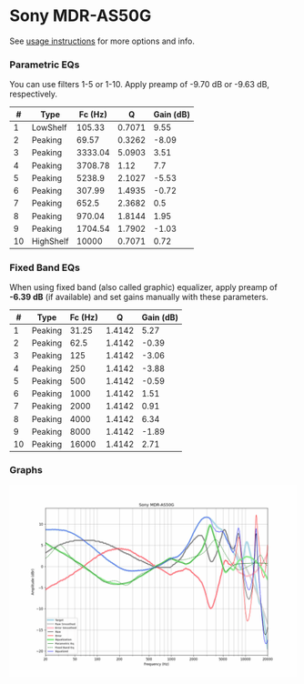# Sony MDR-AS50G
See [usage instructions](https://github.com/jaakkopasanen/AutoEq#usage) for more options and info.

### Parametric EQs
You can use filters 1-5 or 1-10. Apply preamp of -9.70 dB or -9.63 dB, respectively.

|   # | Type      |   Fc (Hz) |      Q |   Gain (dB) |
|-----|-----------|-----------|--------|-------------|
|   1 | LowShelf  |    105.33 | 0.7071 |        9.55 |
|   2 | Peaking   |     69.57 | 0.3262 |       -8.09 |
|   3 | Peaking   |   3333.04 | 5.0903 |        3.51 |
|   4 | Peaking   |   3708.78 | 1.12   |        7.7  |
|   5 | Peaking   |   5238.9  | 2.1027 |       -5.53 |
|   6 | Peaking   |    307.99 | 1.4935 |       -0.72 |
|   7 | Peaking   |    652.5  | 2.3682 |        0.5  |
|   8 | Peaking   |    970.04 | 1.8144 |        1.95 |
|   9 | Peaking   |   1704.54 | 1.7902 |       -1.03 |
|  10 | HighShelf |  10000    | 0.7071 |        0.72 |

### Fixed Band EQs
When using fixed band (also called graphic) equalizer, apply preamp of **-6.39 dB** (if available) and set gains manually with these parameters.

|   # | Type    |   Fc (Hz) |      Q |   Gain (dB) |
|-----|---------|-----------|--------|-------------|
|   1 | Peaking |     31.25 | 1.4142 |        5.27 |
|   2 | Peaking |     62.5  | 1.4142 |       -0.39 |
|   3 | Peaking |    125    | 1.4142 |       -3.06 |
|   4 | Peaking |    250    | 1.4142 |       -3.88 |
|   5 | Peaking |    500    | 1.4142 |       -0.59 |
|   6 | Peaking |   1000    | 1.4142 |        1.51 |
|   7 | Peaking |   2000    | 1.4142 |        0.91 |
|   8 | Peaking |   4000    | 1.4142 |        6.34 |
|   9 | Peaking |   8000    | 1.4142 |       -1.89 |
|  10 | Peaking |  16000    | 1.4142 |        2.71 |

### Graphs
![](./Sony%20MDR-AS50G.png)

